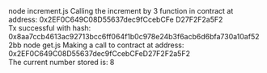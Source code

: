 <div id="termynal" data-termynal>
  <span data-ty="input">node increment.js</span>
  <span data-ty>Calling the increment by 3 function in contract at address: 0x2EF0C649C08D55637dec9fCcebCFe D27F2F2a5F2
    <br> Tx successful with hash: 0x8aa7ccb4613ac92713bcc6ff064f1b0c978e24b3f6acb6d6bfa730a10af522bb
  </span>
  <span data-ty="input">node get.js</span>
  <span data-ty>Making a call to contract at address: 0x2EF0C649C08D55637dec9fCcebCFeD27F2F2a5F2
    <br> The current number stored is: 8
  </span>
</div>
